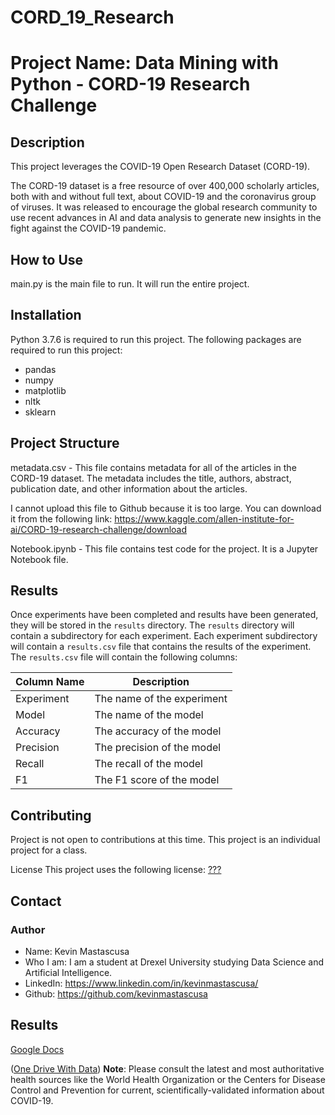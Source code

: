 # CORD_19_Research

# Project Name: Data Mining with Python - CORD-19 Research Challenge

## Description

This project leverages the COVID-19 Open Research Dataset (CORD-19).

The CORD-19 dataset is a free resource of over 400,000 scholarly articles, both with and without full text, about COVID-19 and the coronavirus group of viruses. It was released to encourage the global research community to use recent advances in AI and data analysis to generate new insights in the fight against the COVID-19 pandemic.

## How to Use
main.py is the main file to run. It will run the entire project.

## Installation

Python 3.7.6 is required to run this project. The following packages are required to run this project:

* pandas
* numpy
* matplotlib
* nltk
* sklearn

## Project Structure

metadata.csv - This file contains metadata for all of the articles in the CORD-19 dataset. The metadata includes the title, authors, abstract, publication date, and other information about the articles.

I cannot upload this file to Github because it is too large. You can download it from the following link: https://www.kaggle.com/allen-institute-for-ai/CORD-19-research-challenge/download

Notebook.ipynb - This file contains test  code for the project. It is a Jupyter Notebook file.

## Results

Once experiments have been completed and results have been generated, they will be stored in the `results` directory. The `results` directory will contain a subdirectory for each experiment. Each experiment subdirectory will contain a `results.csv` file that contains the results of the experiment. The `results.csv` file will contain the following columns:


| Column Name | Description |
| ----------- | ----------- |
| Experiment | The name of the experiment |
| Model | The name of the model |
| Accuracy | The accuracy of the model |
| Precision | The precision of the model |
| Recall | The recall of the model |
| F1 | The F1 score of the model |

## Contributing

Project is not open to contributions at this time. This project is an individual project for a class.

License
This project uses the following license: [???]()

## Contact
### Author
* Name: Kevin Mastascusa
* Who I am: I am a student at Drexel University studying Data Science and Artificial Intelligence.
* LinkedIn: https://www.linkedin.com/in/kevinmastascusa/
* Github: https://github.com/kevinmastascusa

## Results
[Google Docs](https://docs.google.com/document/d/1Rf7G1WZkF790eJOV7jMW7pRI0JtxPSj-/edit?usp=sharing&ouid=116349938659091109085&rtpof=true&sd=true)

([One Drive With Data](https://1drv.ms/u/s!Aug4X2KlVjHyhNR-ACo28OICbHiK7A?e=gLkIRj))
**Note**: Please consult the latest and most authoritative health sources like the World Health Organization or the Centers for Disease Control and Prevention for current, scientifically-validated information about COVID-19.
